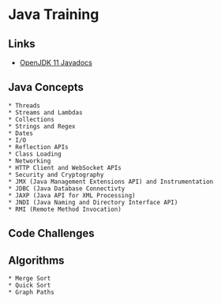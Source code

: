 # Java Training
## Links
* [OpenJDK 11 Javadocs](https://cr.openjdk.java.net/~iris/se/11/latestSpec/api/index.html)
## Java Concepts 
    * Threads
    * Streams and Lambdas
    * Collections
    * Strings and Regex
    * Dates
    * I/O
    * Reflection APIs
    * Class Loading
    * Networking
    * HTTP Client and WebSocket APIs
    * Security and Cryptography
    * JMX (Java Management Extensions API) and Instrumentation
    * JDBC (Java Database Connectivty
    * JAXP (Java API for XML Processing)
    * JNDI (Java Naming and Directory Interface API)
    * RMI (Remote Method Invocation)
## Code Challenges
## Algorithms
    * Merge Sort
    * Quick Sort
    * Graph Paths
